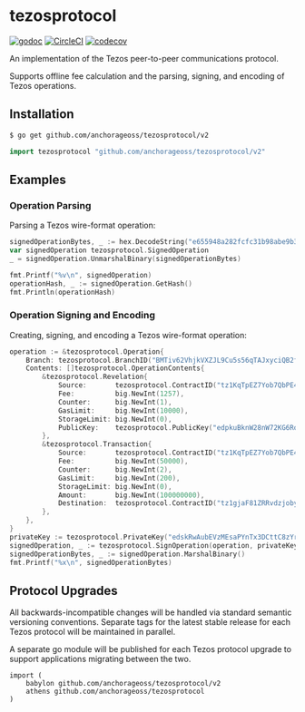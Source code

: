 # tezosprotocol

[![godoc](https://godoc.org/github.com/google/wire?status.svg)][godoc] [![CircleCI](https://circleci.com/gh/anchorageoss/tezosprotocol.svg?style=svg)](https://circleci.com/gh/anchorageoss/tezosprotocol) [![codecov](https://codecov.io/gh/anchorageoss/tezosprotocol/branch/master/graph/badge.svg)](https://codecov.io/gh/anchorageoss/tezosprotocol)

An implementation of the Tezos peer-to-peer communications protocol.

Supports offline fee calculation and the parsing, signing, and encoding of Tezos operations.

[godoc]: https://godoc.org/github.com/anchorageoss/tezosprotocol

## Installation

```bash
$ go get github.com/anchorageoss/tezosprotocol/v2
```

```go
import tezosprotocol "github.com/anchorageoss/tezosprotocol/v2"
```

## Examples

### Operation Parsing

Parsing a Tezos wire-format operation:

```go
signedOperationBytes, _ := hex.DecodeString("e655948a282fcfc31b98abe9b37a82038c4c0e9b8e11f60ea0c7b33e6ecc625f6b0002298c03ed7d454a101eb7022bc95f7e5f41ac78e90901904e00004798d2cc98473d7e250c898885718afd2e4efbcb1a1595ab9730761ed830de0f6c0002298c03ed7d454a101eb7022bc95f7e5f41ac78d0860302c8010080c2d72f0000e7670f32038107a59a2b9cfefae36ea21f5aa63c0065667ade71f0c28dcd8c6f443be8b2ff9ebe9f3d2bd8a95d8a29df74319ef24e46bb8abe3e2553dec2a81353f059093861229869ad3c468ade4d9366be3e1308")
var signedOperation tezosprotocol.SignedOperation
_ = signedOperation.UnmarshalBinary(signedOperationBytes)

fmt.Printf("%v\n", signedOperation)
operationHash, _ := signedOperation.GetHash()
fmt.Println(operationHash)
```

### Operation Signing and Encoding

Creating, signing, and encoding a Tezos wire-format operation:

```go
operation := &tezosprotocol.Operation{
	Branch: tezosprotocol.BranchID("BMTiv62VhjkVXZJL9Cu5s56qTAJxyciQB2fzA9vd2EiVMsaucWB"),
	Contents: []tezosprotocol.OperationContents{
		&tezosprotocol.Revelation{
			Source:       tezosprotocol.ContractID("tz1KqTpEZ7Yob7QbPE4Hy4Wo8fHG8LhKxZSx"),
			Fee:          big.NewInt(1257),
			Counter:      big.NewInt(1),
			GasLimit:     big.NewInt(10000),
			StorageLimit: big.NewInt(0),
			PublicKey:    tezosprotocol.PublicKey("edpkuBknW28nW72KG6RoHtYW7p12T6GKc7nAbwYX5m8Wd9sDVC9yav"),
		},
		&tezosprotocol.Transaction{
			Source:       tezosprotocol.ContractID("tz1KqTpEZ7Yob7QbPE4Hy4Wo8fHG8LhKxZSx"),
			Fee:          big.NewInt(50000),
			Counter:      big.NewInt(2),
			GasLimit:     big.NewInt(200),
			StorageLimit: big.NewInt(0),
			Amount:       big.NewInt(100000000),
			Destination:  tezosprotocol.ContractID("tz1gjaF81ZRRvdzjobyfVNsAeSC6PScjfQwN"),
		},
	},
}
privateKey := tezosprotocol.PrivateKey("edskRwAubEVzMEsaPYnTx3DCttC8zYrGjzPMzTfDr7jfDaihYuh95CFrrYj6kyJoqYhycQPXMZHsZR5mPQRtDgjY6KHJxpeKnZ")
signedOperation, _ := tezosprotocol.SignOperation(operation, privateKey)
signedOperationBytes, _ := signedOperation.MarshalBinary()
fmt.Printf("%x\n", signedOperationBytes)
```

## Protocol Upgrades

All backwards-incompatible changes will be handled via standard semantic versioning conventions. Separate tags for the latest stable release for each Tezos protocol will be maintained in parallel.

A separate go module will be published for each Tezos protocol upgrade to support applications migrating between the two.
```
import (
	babylon github.com/anchorageoss/tezosprotocol/v2
	athens github.com/anchorageoss/tezosprotocol
)
```